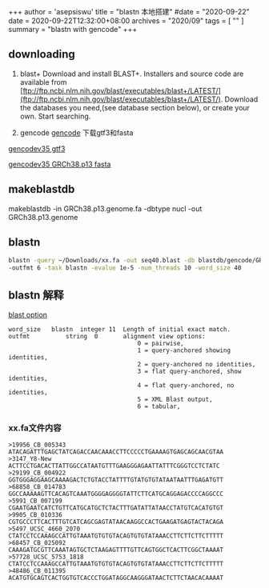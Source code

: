 +++
author = 'asepsiswu'
title = "blastn 本地搭建"
#date = "2020-09-22"
date = 2020-09-22T12:32:00+08:00
archives = "2020/09" 
tags = [ "" ]
summary = "blastn  with gencode"
+++

##  downloading
1. blast+
   Download and install BLAST+. Installers and source code are available from
[ftp://ftp.ncbi.nlm.nih.gov/blast/executables/blast+/LATEST/](ftp://ftp.ncbi.nlm.nih.gov/blast/executables/blast+/LATEST/). Download the databases you need,(see database section
below), or create your own. Start searching.

2. gencode
[gencode](https://www.gencodegenes.org/human/) 下载gtf3和fasta

[gencodev35 gtf3](ftp://ftp.ebi.ac.uk/pub/databases/gencode/Gencode_human/release_35/gencode.v35.annotation.gff3.gz)

[gencodev35 GRCh38.p13 fasta](ftp://ftp.ebi.ac.uk/pub/databases/gencode/Gencode_human/release_35/GRCh38.p13.genome.fa.gz)

## makeblastdb
makeblastdb -in GRCh38.p13.genome.fa -dbtype nucl -out GRCh38.p13.genome

## blastn
```bash
blastn -query ~/Downloads/xx.fa -out seq40.blast -db blastdb/gencode/GRCh38.p13.genome \
-outfmt 6 -task blastn -evalue 1e-5 -num_threads 10 -word_size 40
```

## blastn 解释
[blast option](https://www.ncbi.nlm.nih.gov/books/NBK279684/#appendices.Options_for_the_commandline_a)

```
word_size	blastn	integer	11	Length of initial exact match.
outfmt          string  0       alignment view options:
                                    0 = pairwise,
                                    1 = query-anchored showing identities,
                                    2 = query-anchored no identities,
                                    3 = flat query-anchored, show identities,
                                    4 = flat query-anchored, no identities,
                                    5 = XML Blast output,
                                    6 = tabular,
```

### xx.fa文件内容
```
>19956_CB_005343
ATACAGATTTGAGCTATCAGACCAACAAACCTTCCCCCTGAAAAGTGAGCAGCAACGTAA
>3147_Y8-New
ACTTCCTGACACTTATTGGCCATAATGTTTGAAGGGAGAATTATTTCGGGTCCTCTATC
>29199_CB_004922
GGTGGGAGGAAGCAAAAGACTCTGTACCTATTTTGTATGTGTATAATAATTTGAGATGTT
>68858_CB_014783
GGCCAAAAAGTTCACAGTCAAATGGGGAGGGGTATTCTTCATGCAGGAGACCCCAGGCCC
>5991_CB_007199
CGAATGAATCATCTGTTCATGCATGCTCTACTTTGATATTATAACCTATGTCACATGTGT
>9905_CB_010336
CGTGCCCTTCACTTTGTCATCAGCGAGTATAACAAGGCCACTGAAGATGAGTACTACAGA
>5497_UCSC_4660_2070
CTATCCTCCAAAGCCATTGTAAATGTGTGTACAGTGTGTATAAACCTTCTTCTTCTTTTT
>68457_CB_025092
CAAAGATGCGTTCAAATAGTGCTCTAAGAGTTTTGTTCAGTGGCTCACTTCGGCTAAAAT
>57728_UCSC_5753_1818
CTATCCTCCAAAGCCATTGTAAATGTGTGTACAGTGTGTATAAACCTTCTTCTTCTTTTT
>48486_CB_011395
ACATGTGCAGTCACTGGTGTCACCCTGGATAGGCAAGGGATAACTCTTCTAACACAAAAT
```
